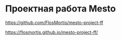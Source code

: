 # Проектная работа Mesto

https://github.com/FlosMortis/mesto-project-ff

https://flosmortis.github.io/mesto-project-ff/
